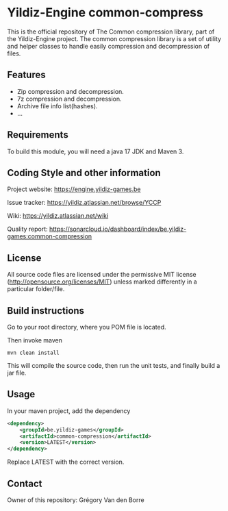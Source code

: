 # Yildiz-Engine common-compress

This is the official repository of The Common compression library, part of the Yildiz-Engine project.
The common compression library is a set of utility and helper classes to handle easily compression and decompression of files.

## Features

* Zip compression and decompression.
* 7z compression and decompression.
* Archive file info list(hashes).
* ...

## Requirements

To build this module, you will need a java 17 JDK and Maven 3.

## Coding Style and other information

Project website:
https://engine.yildiz-games.be

Issue tracker:
https://yildiz.atlassian.net/browse/YCCP

Wiki:
https://yildiz.atlassian.net/wiki

Quality report:
https://sonarcloud.io/dashboard/index/be.yildiz-games:common-compression

## License

All source code files are licensed under the permissive MIT license
(http://opensource.org/licenses/MIT) unless marked differently in a particular folder/file.

## Build instructions

Go to your root directory, where you POM file is located.

Then invoke maven

	mvn clean install

This will compile the source code, then run the unit tests, and finally build a jar file.

## Usage

In your maven project, add the dependency

```xml
<dependency>
    <groupId>be.yildiz-games</groupId>
    <artifactId>common-compression</artifactId>
    <version>LATEST</version>
</dependency>
```
Replace LATEST with the correct version.

## Contact
Owner of this repository: Grégory Van den Borre
